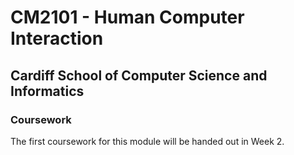 # CM2101 - Human Computer Interaction
## Cardiff School of Computer Science and Informatics

### Coursework

The first coursework for this module will be handed out in Week 2.
